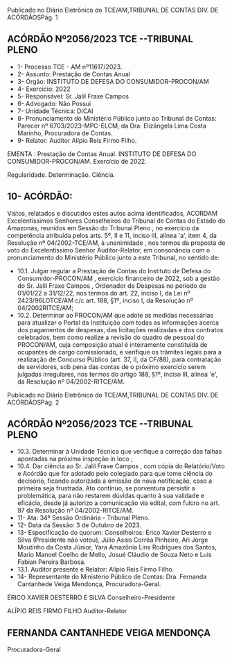 Publicado  no  Diário  Eletrônico do TCE/AM,TRIBUNAL DE CONTAS DIV. DE ACÓRDÃOSPág. 1

## ACÓRDÃO Nº2056/2023  TCE --TRIBUNAL PLENO

- 1- Processo TCE - AM nº11617/2023.
- 2- Assunto: Prestação de Contas Anual
- 3- Órgão: INSTITUTO DE DEFESA DO CONSUMIDOR-PROCON/AM
- 4- Exercício: 2022
- 5- Responsável: Sr. Jalil Fraxe Campos
- 6- Advogado: Não Possui
- 7- Unidade Técnica: DICAI
- 8- Pronunciamento  do  Ministério  Público  junto  ao  Tribunal  de  Contas: Parecer  nº 6703/2023-MPC-ELCM,  da  Dra.  Elizângela  Lima  Costa  Marinho,  Procuradora  de Contas.
- 9- Relator: Auditor Alípio Reis Firmo Filho.

EMENTA :  Prestação de Contas Anual. INSTITUTO DE DEFESA DO CONSUMIDOR-PROCON/AM. Exercício de 2022.

Regularidade. Determinação. Ciência.

## 10-  ACÓRDÃO:

Vistos,  relatados  e  discutidos  estes  autos  acima  identificados, ACORDAM Excelentíssimos Senhores Conselheiros do Tribunal de Contas do Estado do Amazonas, reunidos em Sessão do Tribunal Pleno , no exercício da competência atribuída pelos arts. 5º, II e 11, inciso III, alínea 'a', item 4, da Resolução  nº 04/2002-TCE/AM, à unanimidade , nos termos da proposta de voto do Excelentíssimo Senhor Auditor-Relator, em consonância com o pronunciamento do Ministério Público junto a este Tribunal, no sentido de:

- 10.1. Julgar  regular a Prestação  de  Contas do Instituto  de  Defesa  do Consumidor-PROCON/AM , exercício financeiro de 2022, sob a gestão do Sr. Jalil  Fraxe  Campos ,  Ordenador  de  Despesas  no  período  de 01/01/22 a 31/12/22, nos termos do art. 22, inciso I, da Lei nº 2423/96LOTCE/AM  c/c  art.  188,  §1º,  inciso  I,  da  Resolução  nº  04/2002RITCE/AM;
- 10.2. Determinar ao PROCON/AM que adote as medidas necessárias para atualizar o Portal da Instituição com todas as informações acerca dos pagamentos  de  despesas,  das  licitações  realizadas  e  dos  contratos celebrados,  bem  como  realize  a  revisão  do  quadro  de  pessoal  do PROCON/AM,  cuja  composição  atual  é  inteiramente  constituída  de ocupantes de cargo comissionado, e verifique os trâmites legais para a realização de Concurso Público (art. 37, II, da CF/88), para contratação de  servidores,  sob  pena  das  contas  de  o  próximo  exercício  serem julgadas irregulares, nos termos do artigo 188, §1º, inciso III, alínea 'e', da Resolução nº 04/2002-RITCE/AM.

Publicado  no  Diário  Eletrônico do TCE/AM,TRIBUNAL DE CONTAS DIV. DE ACÓRDÃOSPág. 2

## ACÓRDÃO Nº2056/2023  TCE --TRIBUNAL PLENO

- 10.3. Determinar à Unidade  Técnica que  verifique  a  correção  das  falhas apontadas na próxima inspeção in loco ;
- 10.4. Dar ciência ao Sr. Jalil Fraxe Campos , com cópia do Relatório/Voto e Acórdão  que  for  adotado  pelo  colegiado  para  que  tome  ciência  do decisório,  ficando  autorizada  a  emissão  de  nova  notificação,  caso  a primeira seja frustrada. Ato contínuo, se porventura persistir a problemática,  para  não  restarem  dúvidas  quanto  à  sua  validade  e eficácia, desde já autorizo a comunicação via edital, com fulcro no art. 97 da Resolução nº 04/2002-RITCE/AM.
- 11-  Ata: 34ª Sessão Ordinária - Tribunal Pleno.
- 12-  Data da Sessão: 3 de Outubro de 2023.
- 13-  Especificação do quorum: Conselheiros: Érico Xavier Desterro e Silva (Presidente não  votou),  Júlio  Assis  Corrêa  Pinheiro,  Ari  Jorge  Moutinho  da  Costa  Júnior,  Yara Amazônia Lins Rodrigues dos Santos, Mario Manoel Coelho de Mello, Josué Cláudio de Souza Neto e Luis Fabian Pereira Barbosa.
- 13.1. Auditor presente e Relator: Alípio Reis Firmo Filho.
- 14-  Representante do Ministério Público de Contas: Dra. Fernanda Cantanhede Veiga Mendonça, Procuradora-Geral.

ÉRICO XAVIER DESTERRO E SILVA Conselheiro-Presidente

ALÍPIO REIS FIRMO FILHO Auditor-Relator

## FERNANDA CANTANHEDE VEIGA MENDONÇA

Procuradora-Geral